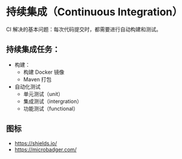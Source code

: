 # 持续集成（Continuous Integration）

CI 解决的基本问题：每次代码提交时，都需要进行自动构建和测试。

## 持续集成任务：

* 构建：
  * 构建 Docker 镜像
  * Maven 打包
* 自动化测试
  * 单元测试（unit）
  * 集成测试（intergration）
  * 功能测试（functional）

## 图标

* <https://shields.io/>
* <https://microbadger.com/>
